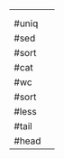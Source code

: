 
|       |     |
| ----- | --- |
|       |     |
|       |     |
| #uniq |     |
| #sed  |     |
| #sort |     |
| #cat  |     |
| #wc   |     |
| #sort |     |
| #less |     |
| #tail |     |
| #head |     |
